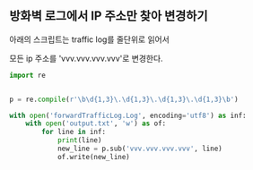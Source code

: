 ## 방화벽 로그에서 IP 주소만 찾아 변경하기

아래의 스크립트는 traffic log를 줄단위로 읽어서 

모든 ip 주소를 'vvv.vvv.vvv.vvv'로 변경한다.

```python
import re


p = re.compile(r'\b\d{1,3}\.\d{1,3}\.\d{1,3}\.\d{1,3}\b')

with open('forwardTrafficLog.Log', encoding='utf8') as inf:
    with open('output.txt', 'w') as of:
        for line in inf:
            print(line)
            new_line = p.sub('vvv.vvv.vvv.vvv', line)
            of.write(new_line)
```
